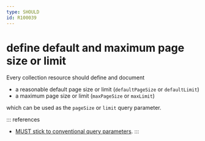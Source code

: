 ```yaml
---
type: SHOULD
id: R100039
---
```


# define default and maximum page size or limit

Every collection resource should define and document

- a reasonable default page size or limit (`defaultPageSize` or `defaultLimit`)
- a maximum page size or limit (`maxPageSize` or `maxLimit`)

which can be used as the `pageSize` or `limit` query parameter.

::: references

- [MUST stick to conventional query parameters](@guidelines/R000049).
  :::
